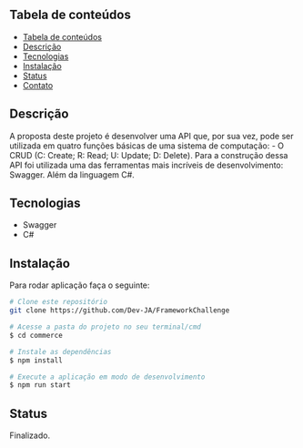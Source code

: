 
## Tabela de conteúdos

<!--ts-->

- [Tabela de conteúdos](#tabela-de-conteúdos)
- [Descrição](#descrição)
- [Tecnologias](#tecnologias)
- [Instalação](#instalação)
- [Status](#status)
- [Contato](#contato)

## Descrição

A proposta deste projeto é desenvolver uma API que, por sua vez, pode ser utilizada em quatro funções básicas de uma sistema de computação: - O CRUD (C: Create; R: Read; U: Update; D: Delete). Para a construção dessa API foi utilizada uma das ferramentas mais incríveis de desenvolvimento: Swagger. Além da linguagem C#.

## Tecnologias

- Swagger
- C#

## Instalação

Para rodar aplicação faça o seguinte:

```bash
# Clone este repositório
git clone https://github.com/Dev-JA/FrameworkChallenge

# Acesse a pasta do projeto no seu terminal/cmd
$ cd commerce

# Instale as dependências
$ npm install

# Execute a aplicação em modo de desenvolvimento
$ npm run start
```

## Status

Finalizado.
